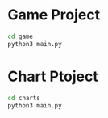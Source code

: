 # Game Project

```sh
cd game
python3 main.py
```

# Chart Ptoject

```sh
cd charts
python3 main.py
```
